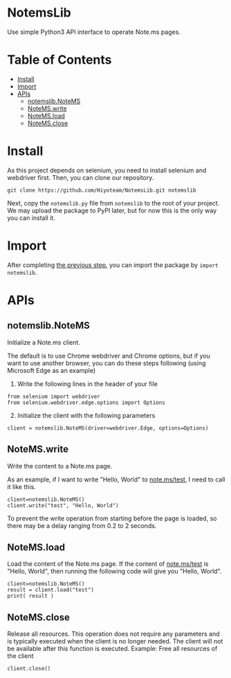 # NotemsLib
Use simple Python3 API interface to operate Note.ms pages.

# Table of Contents
 - [Install](#install)
 - [Import](#import)
 - [APIs](#apis)
   - [notemslib.NoteMS](#notemslib.notems)
   - [NoteMS.write](#NoteMS.write)
   - [NoteMS.load](#notems.load)
   - [NoteMS.close](#notems.close)

# Install
As this project depends on selenium, you need to install selenium and webdriver first.
Then, you can clone our repository.
```
git clone https://github.com/Hiyoteam/NotemsLib.git notemslib
```
Next, copy the `notemslib.py` file from `notemslib` to the root of your project.
We may upload the package to PyPI later, but for now this is the only way you can install it.

# Import
After completing [the previous step](#install), you can import the package by `import notemslib`.

# APIs

## notemslib.NoteMS
Initialize a Note.ms client.

The default is to use Chrome webdriver and Chrome options, but if you want to use another browser, you can do these steps following (using Microsoft Edge as an example)

1. Write the following lines in the header of your file
```
from selenium import webdriver
from selenium.webdriver.edge.options import Options
```

2. Initialize the client with the following parameters
```
client = notemslib.NoteMS(driver=webdriver.Edge, options=Options)
```

## NoteMS.write
Write the content to a Note.ms page.

As an example, if I want to write "Hello, World" to [note.ms/test](https://note.ms/test), I need to call it like this.

```
client=notemslib.NoteMS()
client.write("test", "Hello, World")
```

To prevent the write operation from starting before the page is loaded, so there may be a delay ranging from 0.2 to 2 seconds.

## NoteMS.load
Load the content of the Note.ms page.
If the content of [note.ms/test](https://note.ms/test) is "Hello, World", then running the following code will give you "Hello, World".
```
client=notemslib.NoteMS()
result = client.load("test")
print( result )
```

## NoteMS.close
Release all resources.
This operation does not require any parameters and is typically executed when the client is no longer needed.
The client will not be available after this function is executed.
Example: Free all resources of the client
```
client.close()
```
